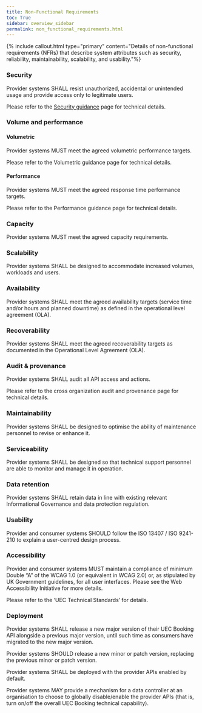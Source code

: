 ```yaml
---
title: Non-Functional Requirements
toc: True
sidebar: overview_sidebar
permalink: non_functional_requirements.html
---
```


{% include callout.html type="primary" content="Details of non-functional requirements (NFRs) that describe system attributes such as security, reliability, maintainability, scalability, and usability."%}

### Security 
Provider systems SHALL resist unauthorized, accidental or unintended usage and provide access only to legitimate users. 

Please refer to the [Security guidance](security_guidance.html) page for technical details. 

### Volume and performance 

#### Volumetric 

Provider systems MUST meet the agreed volumetric performance targets. 

Please refer to the Volumetric guidance page for technical details. 

#### Performance 

Provider systems MUST meet the agreed response time performance targets. 

 

Please refer to the Performance guidance page for technical details. 

 

### Capacity 

Provider systems MUST meet the agreed capacity requirements. 

 

### Scalability 

Provider systems SHALL be designed to accommodate increased volumes, workloads and users. 

 

### Availability 

Provider systems SHALL meet the agreed availability targets (service time and/or hours and planned downtime) as defined in the operational level agreement (OLA). 

 

### Recoverability 

Provider systems SHALL meet the agreed recoverability targets as documented in the Operational Level Agreement (OLA). 

 

### Audit & provenance 

Provider systems SHALL audit all API access and actions. 

 

Please refer to the cross organization audit and provenance page for technical details. 

 

### Maintainability 

Provider systems SHALL be designed to optimise the ability of maintenance personnel to revise or enhance it. 

 

### Serviceability 

Provider systems SHALL be designed so that technical support personnel are able to monitor and manage it in operation. 

 

### Data retention 

Provider systems SHALL retain data in line with existing relevant Informational Governance and data protection regulation. 

 

### Usability 

Provider and consumer systems SHOULD follow the ISO 13407 / ISO 9241-210 to explain a user-centred design process. 

 

### Accessibility 

Provider and consumer systems MUST maintain a compliance of minimum Double “A” of the WCAG 1.0 (or equivalent in WCAG 2.0) or, as stipulated by UK Government guidelines, for all user interfaces. Please see the Web Accessibility Initiative for more details. 

 

Please refer to the ‘UEC Technical Standards’ for details. 

 

### Deployment 

Provider systems SHALL release a new major version of their UEC Booking API alongside a previous major version, until such time as consumers have migrated to the new major version. 

 

Provider systems SHOULD release a new minor or patch version, replacing the previous minor or patch version. 

 

Provider systems SHALL be deployed with the provider APIs enabled by default. 

 

Provider systems MAY provide a mechanism for a data controller at an organisation to choose to globally disable/enable the provider APIs (that is, turn on/off the overall UEC Booking technical capability). 
